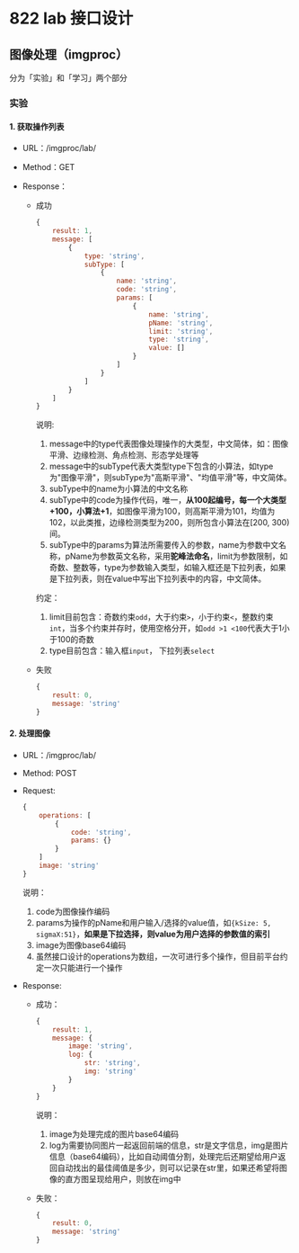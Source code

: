 # 822 lab 接口设计

## 图像处理（imgproc）

分为「实验」和「学习」两个部分



### 实验

#### 1. 获取操作列表

- URL：/imgproc/lab/

- Method：GET

- Response：

  - 成功

    ```javascript
    {
        result: 1,
        message: [
            {
                type: 'string',
                subType: [
                    {
                        name: 'string',
                        code: 'string',
                        params: [
                            {
                                name: 'string',
                                pName: 'string',
                                limit: 'string',
                                type: 'string',
                                value: []
                            }
                        ]
                    }
                ]
            }
        ]
    }
    ```

    说明: 

    1. message中的type代表图像处理操作的大类型，中文简体，如：图像平滑、边缘检测、角点检测、形态学处理等
    2. message中的subType代表大类型type下包含的小算法，如type为"图像平滑"，则subType为"高斯平滑"、"均值平滑"等，中文简体。
    3. subType中的name为小算法的中文名称
    4. subType中的code为操作代码，唯一，**从100起编号，每一个大类型+100，小算法+1**，如图像平滑为100，则高斯平滑为101，均值为102，以此类推，边缘检测类型为200，则所包含小算法在[200, 300)间。
    5. subType中的params为算法所需要传入的参数，name为参数中文名称，pName为参数英文名称，采用**驼峰法命名**，limit为参数限制，如奇数、整数等，type为参数输入类型，如输入框还是下拉列表，如果是下拉列表，则在value中写出下拉列表中的内容，中文简体。

    约定：

    1. limit目前包含：奇数约束`odd`，大于约束`>`，小于约束`<`，整数约束`int`，当多个约束并存时，使用空格分开，如`odd >1 <100`代表大于1小于100的奇数
    2. type目前包含：输入框`input`， 下拉列表`select`

  - 失败

    ```javascript
    {
        result: 0,
        message: 'string'
    }
    ```

#### 2. 处理图像

- URL：/imgproc/lab/

- Method: POST

- Request:

  ```javascript
  {
      operations: [
          {
              code: 'string',
              params: {}
          }
      ]
      image: 'string'
  }
  ```

  说明：

  1. code为图像操作编码
  2. params为操作的pName和用户输入/选择的value值，如`{kSize: 5, sigmaX:51}`，**如果是下拉选择，则value为用户选择的参数值的索引**
  3. image为图像base64编码
  4. 虽然接口设计的operations为数组，一次可进行多个操作，但目前平台约定一次只能进行一个操作

- Response:

  - 成功：

    ```javascript
    {
        result: 1,
        message: {
            image: 'string',
            log: {
                str: 'string',
                img: 'string'
            }
        }
    }
    ```

    说明：

    1. image为处理完成的图片base64编码
    2. log为需要协同图片一起返回前端的信息，str是文字信息，img是图片信息（base64编码），比如自动阈值分割，处理完后还期望给用户返回自动找出的最佳阈值是多少，则可以记录在str里，如果还希望将图像的直方图呈现给用户，则放在img中

  - 失败：

    ```javascript
    {
        result: 0,
        message: 'string'
    }
    ```
